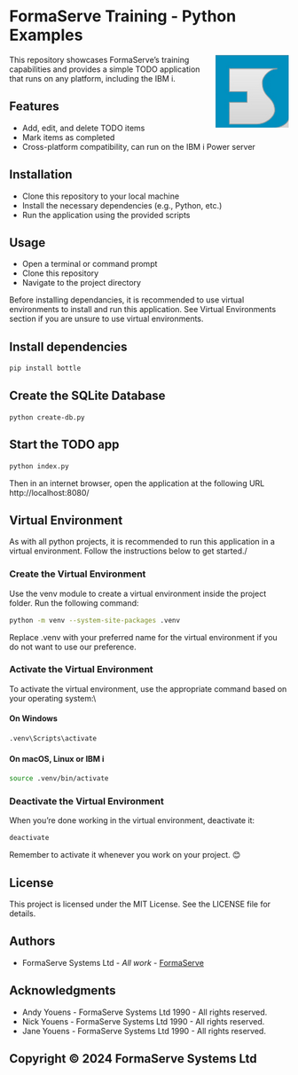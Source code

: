 # FormaServe Training - Python Examples

<img src="/images/Logo.png" align="right">

This repository showcases FormaServe’s training capabilities and provides a simple TODO application that runs on any platform, including the IBM i.

## Features

* Add, edit, and delete TODO items
* Mark items as completed
* Cross-platform compatibility, can run on the IBM i Power server

## Installation

* Clone this repository to your local machine
* Install the necessary dependencies (e.g., Python, etc.)
* Run the application using the provided scripts

## Usage

* Open a terminal or command prompt
* Clone this repository
* Navigate to the project directory

Before installing dependancies, it is recommended to use virtual environments to install and run this application.  See Virtual Environments section if you are unsure to use virtual environments.

## Install dependencies

```bash
pip install bottle

```

## Create the SQLite Database

```python3
python create-db.py

```

## Start the TODO app

```bash
python index.py
```

Then in an internet browser, open the application at the following URL http://localhost:8080/

## Virtual Environment

As with all python projects, it is recommended to run this application in a virtual environment.  Follow the instructions below to get started./

### Create the Virtual Environment

Use the venv module to create a virtual environment inside the project folder. Run the following command:

```bash
python -m venv --system-site-packages .venv

```

Replace .venv with your preferred name for the virtual environment if you do not want to use our preference.

### Activate the Virtual Environment

To activate the virtual environment, use the appropriate command based on your operating system:\

#### On Windows

```bash
.venv\Scripts\activate

```

#### On macOS, Linux or IBM i

```bash
source .venv/bin/activate

```

### Deactivate the Virtual Environment

When you’re done working in the virtual environment, deactivate it:

```bash
deactivate
```

Remember to activate it whenever you work on your project. 😊

## License

This project is licensed under the MIT License. See the LICENSE file for details.

## Authors

* FormaServe Systems Ltd - *All work* - [FormaServe](https://www.formaserve.co.uk)

## Acknowledgments

* Andy Youens - FormaServe Systems Ltd 1990 - All rights reserved.
* Nick Youens - FormaServe Systems Ltd 1990 - All rights reserved.
* Jane Youens - FormaServe Systems Ltd 1990 - All rights reserved.

## Copyright © 2024 FormaServe Systems Ltd
